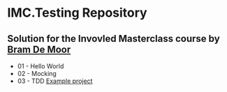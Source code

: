 # IMC.Testing Repository
## Solution for the Invovled Masterclass course by [Bram De Moor](https://github.com/bramdemoor)

* 01 - Hello World
* 02 - Mocking
* 03 - TDD [Example project](http://osherove.com/tdd-kata-1/)
